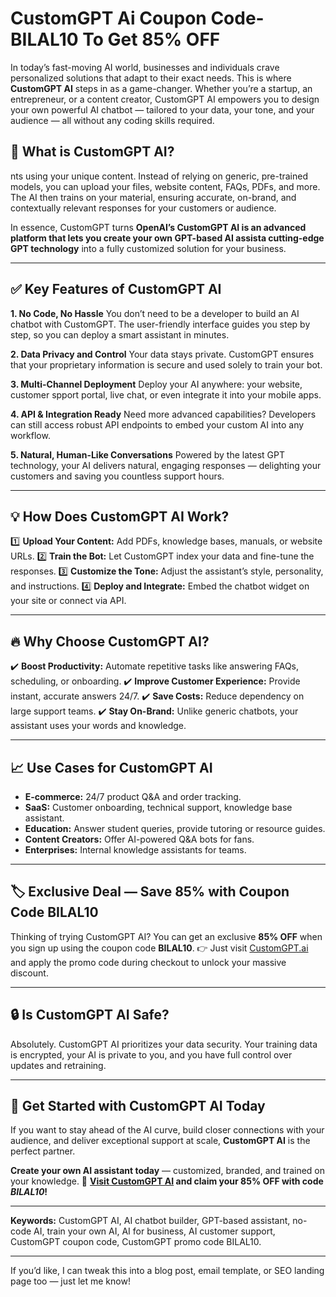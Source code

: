 # CustomGPT Ai Coupon Code- BILAL10 To Get 85% OFF
In today’s fast-moving AI world, businesses and individuals crave personalized solutions that adapt to their exact needs. This is where **CustomGPT AI** steps in as a game-changer. Whether you’re a startup, an entrepreneur, or a content creator, CustomGPT AI empowers you to design your own powerful AI chatbot — tailored to your data, your tone, and your audience — all without any coding skills required.

## 🎯 What is CustomGPT AI?
nts using your unique content. Instead of relying on generic, pre-trained models, you can upload your files, website content, FAQs, PDFs, and more. The AI then trains on your material, ensuring accurate, on-brand, and contextually relevant responses for your customers or audience.

In essence, CustomGPT turns **OpenAI’s
**CustomGPT AI** is an advanced platform that lets you create your own GPT-based AI assista cutting-edge GPT technology** into a fully customized solution for your business.

---

## ✅ Key Features of CustomGPT AI

**1. No Code, No Hassle**
You don’t need to be a developer to build an AI chatbot with CustomGPT. The user-friendly interface guides you step by step, so you can deploy a smart assistant in minutes.

**2. Data Privacy and Control**
Your data stays private. CustomGPT ensures that your proprietary information is secure and used solely to train your bot.

**3. Multi-Channel Deployment**
Deploy your AI anywhere: your website, customer spport portal, live chat, or even integrate it into your mobile apps.

**4. API & Integration Ready**
Need more advanced capabilities? Developers can still access robust API endpoints to embed your custom AI into any workflow.

**5. Natural, Human-Like Conversations**
Powered by the latest GPT technology, your AI delivers natural, engaging responses — delighting your customers and saving you countless support hours.

---

## 💡 How Does CustomGPT AI Work?

1️⃣ **Upload Your Content:** Add PDFs, knowledge bases, manuals, or website URLs.
2️⃣ **Train the Bot:** Let CustomGPT index your data and fine-tune the responses.
3️⃣ **Customize the Tone:** Adjust the assistant’s style, personality, and instructions.
4️⃣ **Deploy and Integrate:** Embed the chatbot widget on your site or connect via API.

---

## 🔥 Why Choose CustomGPT AI?

✔️ **Boost Productivity:** Automate repetitive tasks like answering FAQs, scheduling, or onboarding.
✔️ **Improve Customer Experience:** Provide instant, accurate answers 24/7.
✔️ **Save Costs:** Reduce dependency on large support teams.
✔️ **Stay On-Brand:** Unlike generic chatbots, your assistant uses your words and knowledge.

---

## 📈 Use Cases for CustomGPT AI

* **E-commerce:** 24/7 product Q\&A and order tracking.
* **SaaS:** Customer onboarding, technical support, knowledge base assistant.
* **Education:** Answer student queries, provide tutoring or resource guides.
* **Content Creators:** Offer AI-powered Q\&A bots for fans.
* **Enterprises:** Internal knowledge assistants for teams.

---

## 🏷️ Exclusive Deal — Save 85% with Coupon Code **BILAL10**

Thinking of trying CustomGPT AI? You can get an exclusive **85% OFF** when you sign up using the coupon code **BILAL10**.
👉 Just visit [CustomGPT.ai](https://customgpt.ai) and apply the promo code during checkout to unlock your massive discount.

---

## 🔒 Is CustomGPT AI Safe?

Absolutely. CustomGPT AI prioritizes your data security. Your training data is encrypted, your AI is private to you, and you have full control over updates and retraining.

---

## 🚀 Get Started with CustomGPT AI Today

If you want to stay ahead of the AI curve, build closer connections with your audience, and deliver exceptional support at scale, **CustomGPT AI** is the perfect partner.

**Create your own AI assistant today** — customized, branded, and trained on your knowledge.
🔗 **[Visit CustomGPT AI](https://customgpt.ai) and claim your 85% OFF with code *BILAL10*!**

---

**Keywords:** CustomGPT AI, AI chatbot builder, GPT-based assistant, no-code AI, train your own AI, AI for business, AI customer support, CustomGPT coupon code, CustomGPT promo code BILAL10.

---

If you’d like, I can tweak this into a blog post, email template, or SEO landing page too — just let me know!

